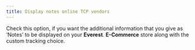 ```yaml
---
title: Display notes online TCP vendors
---
```



Check this option, if you want the additional information that you give  as ‘Notes’ to be displayed on your **Everest**.  **E-Commerce** store along with the  custom tracking choice.
